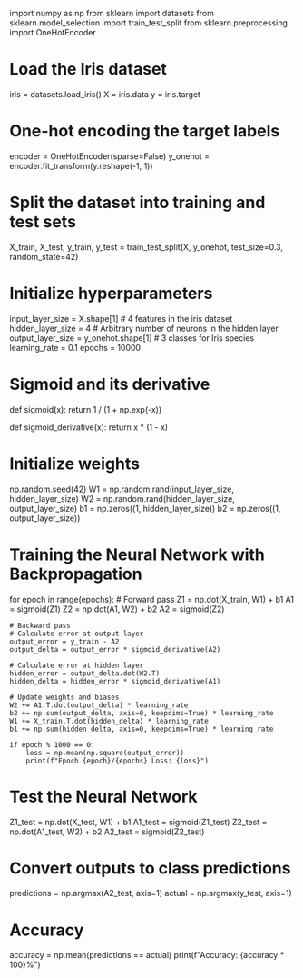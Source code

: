 import numpy as np
from sklearn import datasets
from sklearn.model_selection import train_test_split
from sklearn.preprocessing import OneHotEncoder

# Load the Iris dataset
iris = datasets.load_iris()
X = iris.data
y = iris.target

# One-hot encoding the target labels
encoder = OneHotEncoder(sparse=False)
y_onehot = encoder.fit_transform(y.reshape(-1, 1))

# Split the dataset into training and test sets
X_train, X_test, y_train, y_test = train_test_split(X, y_onehot, test_size=0.3, random_state=42)

# Initialize hyperparameters
input_layer_size = X.shape[1]  # 4 features in the iris dataset
hidden_layer_size = 4  # Arbitrary number of neurons in the hidden layer
output_layer_size = y_onehot.shape[1]  # 3 classes for Iris species
learning_rate = 0.1
epochs = 10000

# Sigmoid and its derivative
def sigmoid(x):
    return 1 / (1 + np.exp(-x))

def sigmoid_derivative(x):
    return x * (1 - x)

# Initialize weights
np.random.seed(42)
W1 = np.random.rand(input_layer_size, hidden_layer_size)
W2 = np.random.rand(hidden_layer_size, output_layer_size)
b1 = np.zeros((1, hidden_layer_size))
b2 = np.zeros((1, output_layer_size))

# Training the Neural Network with Backpropagation
for epoch in range(epochs):
    # Forward pass
    Z1 = np.dot(X_train, W1) + b1
    A1 = sigmoid(Z1)
    Z2 = np.dot(A1, W2) + b2
    A2 = sigmoid(Z2)
    
    # Backward pass
    # Calculate error at output layer
    output_error = y_train - A2
    output_delta = output_error * sigmoid_derivative(A2)
    
    # Calculate error at hidden layer
    hidden_error = output_delta.dot(W2.T)
    hidden_delta = hidden_error * sigmoid_derivative(A1)
    
    # Update weights and biases
    W2 += A1.T.dot(output_delta) * learning_rate
    b2 += np.sum(output_delta, axis=0, keepdims=True) * learning_rate
    W1 += X_train.T.dot(hidden_delta) * learning_rate
    b1 += np.sum(hidden_delta, axis=0, keepdims=True) * learning_rate
    
    if epoch % 1000 == 0:
        loss = np.mean(np.square(output_error))
        print(f"Epoch {epoch}/{epochs} Loss: {loss}")

# Test the Neural Network
Z1_test = np.dot(X_test, W1) + b1
A1_test = sigmoid(Z1_test)
Z2_test = np.dot(A1_test, W2) + b2
A2_test = sigmoid(Z2_test)

# Convert outputs to class predictions
predictions = np.argmax(A2_test, axis=1)
actual = np.argmax(y_test, axis=1)

# Accuracy
accuracy = np.mean(predictions == actual)
print(f"Accuracy: {accuracy * 100}%")
